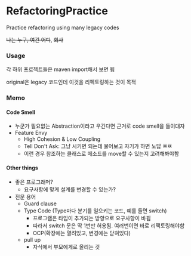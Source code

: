# RefactoringPractice
Practice refactoring using many legacy codes

~~나는 누구, 여긴 어디~~, ~~회사~~

### Usage

각 하위 프로젝트들은 maven import해서 보면 됨

original은 legacy 코드인데 이것을 리펙토링하는 것이 목적



### Memo

#### Code Smell

* 누군가 필요없는 Abstraction이라고 우긴다면 근거로 code smell을 들이대자
* Feature Envy
  * High Cohesion & Low Coupling
  * Tell Don't Ask: 그냥 시키면 되는데 물어보고 자기가 하면 노답 ㅉㅉ
  * 이런 경우 참조하는 클래스로 메소드를 move할 수 있는지 고려해봐야함

#### Other things

* 좋은 프로그래머? 
  * 요구사항에 맞게 설계를 변경할 수 있는가?
* 전문 용어
  * Guard clause
  * Type Code (Type마다 분기를 일으키는 코드, 예를 들면 switch)
    * 프로그램은 타입이 추가되는 방향으로 요구사항이 바뀜
    * 따라서 switch 문은 딱 1번만 허용됨. 여러번이면 바로 리팩토링해야함
    * OCP(확장에는 열려있고, 변경에는 닫혀있다)
  * pull up
    * 자식에서 부모에게로 올리는 것